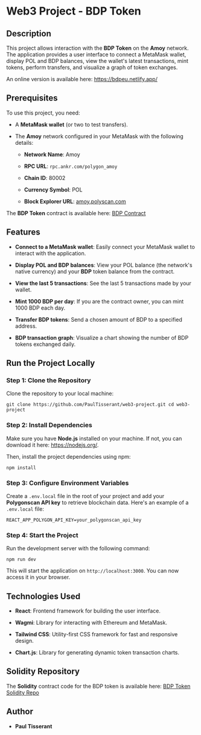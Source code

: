 Web3 Project - BDP Token
========================

Description
-----------

This project allows interaction with the **BDP Token** on the **Amoy** network. The application provides a user interface to connect a MetaMask wallet, display POL and BDP balances, view the wallet's latest transactions, mint tokens, perform transfers, and visualize a graph of token exchanges.

An online version is available here: <https://bdpeu.netlify.app/>

Prerequisites
-------------

To use this project, you need:

-   A **MetaMask wallet** (or two to test transfers).

-   The **Amoy** network configured in your MetaMask with the following details:

    -   **Network Name**: Amoy

    -   **RPC URL**: `rpc.ankr.com/polygon_amoy`

    -   **Chain ID**: 80002

    -   **Currency Symbol**: POL

    -   **Block Explorer URL**: [amoy.polyscan.com](https://amoy.polyscan.com)

The **BDP Token** contract is available here: [BDP Contract](https://amoy.polygonscan.com/address/0xbae72f20dacf4bbb38413eba699b9dec9161a27e#code)

Features
--------

-   **Connect to a MetaMask wallet**: Easily connect your MetaMask wallet to interact with the application.

-   **Display POL and BDP balances**: View your POL balance (the network's native currency) and your **BDP** token balance from the contract.

-   **View the last 5 transactions**: See the last 5 transactions made by your wallet.

-   **Mint 1000 BDP per day**: If you are the contract owner, you can mint 1000 BDP each day.

-   **Transfer BDP tokens**: Send a chosen amount of BDP to a specified address.

-   **BDP transaction graph**: Visualize a chart showing the number of BDP tokens exchanged daily.

Run the Project Locally
-----------------------

### Step 1: Clone the Repository

Clone the repository to your local machine:

`git clone https://github.com/PaulTisserant/web3-project.git
cd web3-project`

### Step 2: Install Dependencies

Make sure you have **Node.js** installed on your machine. If not, you can download it here: <https://nodejs.org/>.

Then, install the project dependencies using npm:

`npm install`

### Step 3: Configure Environment Variables

Create a `.env.local` file in the root of your project and add your **Polygonscan API key** to retrieve blockchain data. Here's an example of a `.env.local` file:

`REACT_APP_POLYGON_API_KEY=your_polygonscan_api_key`

### Step 4: Start the Project

Run the development server with the following command:

`npm run dev`

This will start the application on `http://localhost:3000`. You can now access it in your browser.

Technologies Used
-----------------

-   **React**: Frontend framework for building the user interface.

-   **Wagmi**: Library for interacting with Ethereum and MetaMask.

-   **Tailwind CSS**: Utility-first CSS framework for fast and responsive design.

-   **Chart.js**: Library for generating dynamic token transaction charts.

Solidity Repository
-------------------

The **Solidity** contract code for the BDP token is available here: [BDP Token Solidity Repo](https://github.com/PaulTisserant/web3-contracts)

Author
------

-   **Paul Tisserant**
